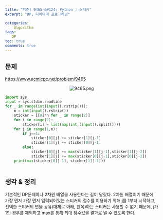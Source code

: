 ```yaml
---
title: "백준[ 9465 &#124; Python ] 스티커"
excerpt: "DP, 다이나믹 프로그래밍"

categories:
    Algorithm
tags:
   DP
toc: true
comments: true
---
```

## 문제  
<https://www.acmicpc.net/problem/9465>
<p align = "center"><img alt = "9465.png" src = "../../assets/images/boj/9465.png"></p>

<style type = 'text/css'>
    .o{
    font-weight: bold;
    color:orange;
    }

</style>

```python  
import sys
input = sys.stdin.readline
for _ in range(int(input().rstrip())):
    n = int(input().rstrip())
    sticker = [[0]*n for _ in range(2)]
    for i in range(2):
        sticker[i] = list(map(int,(input().split())))
    for j in range(1,n):
        if j==1:
            sticker[0][j] += sticker[1][j-1]
            sticker[1][j] += sticker[0][j-1]
        else:
            sticker[0][j] += max(sticker[1][j-1],sticker[1][j-2])
            sticker[1][j] += max(sticker[0][j-1],sticker[0][j-2])
    print(max(sticker[0][-1], sticker[1][-1]))
    
```  
## 생각 & 정리  
기본적인 DP문제이나 2차원 배열을 사용한다는 점이 달랐다. 2차원 배열이기 때문에 가장 먼저 가장 먼저 입력되어있는 스티커의 점수를 이용하기 위해 j를 1부터 시작하고, 선택한 스티커의 변을 공유(대체로 아래, 왼쪽)하는 스티커는 사용할 수 없기 때문에, j가 1인 경우를 제외하고 max를 통해 최대 점수값을 결과로 낼 수 있도록 한다.